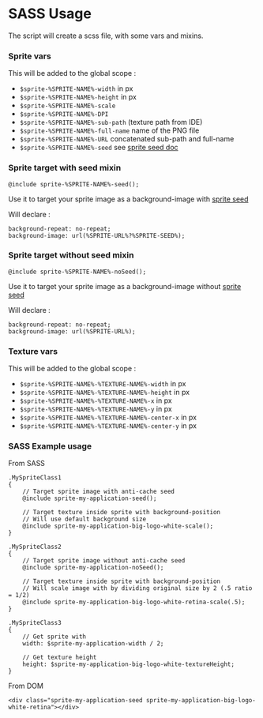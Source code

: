 
# SASS Usage

The script will create a scss file, with some vars and mixins.


### Sprite vars

This will be added to the global scope :

- `$sprite-%SPRITE-NAME%-width` in px
- `$sprite-%SPRITE-NAME%-height` in px
- `$sprite-%SPRITE-NAME%-scale`
- `$sprite-%SPRITE-NAME%-DPI`
- `$sprite-%SPRITE-NAME%-sub-path` (texture path from IDE)
- `$sprite-%SPRITE-NAME%-full-name` name of the PNG file
- `$sprite-%SPRITE-NAME%-URL` concatenated sub-path and full-name
- `$sprite-%SPRITE-NAME%-seed` see [sprite seed doc](https://github.com/la-haute-societe/texture-packer-solid-exporter/blob/master/sprite-seed.md)



### Sprite target with seed mixin

```
@include sprite-%SPRITE-NAME%-seed();
```

Use it to target your sprite image as a background-image with [sprite seed](https://github.com/la-haute-societe/texture-packer-solid-exporter/blob/master/sprite-seed.md)

Will declare :
```
background-repeat: no-repeat;
background-image: url(%SPRITE-URL%?%SPRITE-SEED%);
```



### Sprite target without seed mixin

```
@include sprite-%SPRITE-NAME%-noSeed();
```

Use it to target your sprite image as a background-image without [sprite seed](https://github.com/la-haute-societe/texture-packer-solid-exporter/blob/master/sprite-seed.md)

Will declare :
```
background-repeat: no-repeat;
background-image: url(%SPRITE-URL%);
```



### Texture vars

This will be added to the global scope :

- `$sprite-%SPRITE-NAME%-%TEXTURE-NAME%-width` in px
- `$sprite-%SPRITE-NAME%-%TEXTURE-NAME%-height` in px
- `$sprite-%SPRITE-NAME%-%TEXTURE-NAME%-x` in px
- `$sprite-%SPRITE-NAME%-%TEXTURE-NAME%-y` in px
- `$sprite-%SPRITE-NAME%-%TEXTURE-NAME%-center-x` in px
- `$sprite-%SPRITE-NAME%-%TEXTURE-NAME%-center-y` in px



### SASS Example usage

From SASS

```
.MySpriteClass1
{
    // Target sprite image with anti-cache seed
    @include sprite-my-application-seed();

    // Target texture inside sprite with background-position
    // Will use default background size
    @include sprite-my-application-big-logo-white-scale();
}

.MySpriteClass2
{
    // Target sprite image without anti-cache seed
    @include sprite-my-application-noSeed();

    // Target texture inside sprite with background-position
    // Will scale image with by dividing original size by 2 (.5 ratio = 1/2)
    @include sprite-my-application-big-logo-white-retina-scale(.5);
}

.MySpriteClass3
{
    // Get sprite with
    width: $sprite-my-application-width / 2;

    // Get texture height
    height: $sprite-my-application-big-logo-white-textureHeight;
}
```

From DOM

```
<div class="sprite-my-application-seed sprite-my-application-big-logo-white-retina"></div>
```


